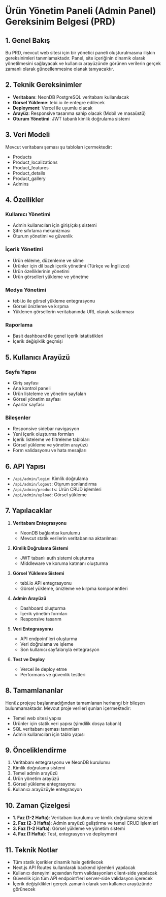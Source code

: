 # Ürün Yönetim Paneli (Admin Panel) Gereksinim Belgesi (PRD)

## 1. Genel Bakış

Bu PRD, mevcut web sitesi için bir yönetici paneli oluşturulmasına ilişkin gereksinimleri tanımlamaktadır. Panel, site içeriğinin dinamik olarak yönetilmesini sağlayacak ve kullanıcı arayüzünde görünen verilerin gerçek zamanlı olarak güncellenmesine olanak tanıyacaktır.

## 2. Teknik Gereksinimler

- **Veritabanı**: NeonDB PostgreSQL veritabanı kullanılacak
- **Görsel Yükleme**: tebi.io ile entegre edilecek
- **Deployment**: Vercel ile uyumlu olacak
- **Arayüz**: Responsive tasarıma sahip olacak (Mobil ve masaüstü)
- **Oturum Yönetimi**: JWT tabanlı kimlik doğrulama sistemi

## 3. Veri Modeli

Mevcut veritabanı şeması şu tabloları içermektedir:
- Products
- Product_localizations
- Product_features
- Product_details
- Product_gallery
- Admins

## 4. Özellikler

### Kullanıcı Yönetimi
- Admin kullanıcıları için giriş/çıkış sistemi
- Şifre sıfırlama mekanizması
- Oturum yönetimi ve güvenlik

### İçerik Yönetimi
- Ürün ekleme, düzenleme ve silme
- Ürünler için dil bazlı içerik yönetimi (Türkçe ve İngilizce)
- Ürün özelliklerinin yönetimi
- Ürün görselleri yükleme ve yönetme

### Medya Yönetimi
- tebi.io ile görsel yükleme entegrasyonu
- Görsel önizleme ve kırpma
- Yüklenen görsellerin veritabanında URL olarak saklanması

### Raporlama
- Basit dashboard ile genel içerik istatistikleri
- İçerik değişiklik geçmişi

## 5. Kullanıcı Arayüzü

### Sayfa Yapısı
- Giriş sayfası
- Ana kontrol paneli
- Ürün listeleme ve yönetim sayfaları
- Görsel yönetim sayfası
- Ayarlar sayfası

### Bileşenler
- Responsive sidebar navigasyon
- Yeni içerik oluşturma formları
- İçerik listeleme ve filtreleme tabloları
- Görsel yükleme ve yönetim arayüzü
- Form validasyonu ve hata mesajları

## 6. API Yapısı

- `/api/admin/login`: Kimlik doğrulama
- `/api/admin/logout`: Oturum sonlandırma
- `/api/admin/products`: Ürün CRUD işlemleri
- `/api/admin/upload`: Görsel yükleme

## 7. Yapılacaklar

1. **Veritabanı Entegrasyonu**
   - NeonDB bağlantısı kurulumu
   - Mevcut statik verilerin veritabanına aktarılması

2. **Kimlik Doğrulama Sistemi**
   - JWT tabanlı auth sistemi oluşturma
   - Middleware ve koruma katmanı oluşturma

3. **Görsel Yükleme Sistemi**
   - tebi.io API entegrasyonu
   - Görsel yükleme, önizleme ve kırpma komponentleri

4. **Admin Arayüzü**
   - Dashboard oluşturma
   - İçerik yönetim formları
   - Responsive tasarım

5. **Veri Entegrasyonu**
   - API endpoint'leri oluşturma
   - Veri doğrulama ve işleme
   - Son kullanıcı sayfalarıyla entegrasyon

6. **Test ve Deploy**
   - Vercel ile deploy etme
   - Performans ve güvenlik testleri

## 8. Tamamlananlar

Henüz projeye başlanmadığından tamamlanan herhangi bir bileşen bulunmamaktadır. Mevcut proje verileri şunları içermektedir:

- Temel web sitesi yapısı
- Ürünler için statik veri yapısı (şimdilik dosya tabanlı)
- SQL veritabanı şeması tanımları
- Admin kullanıcıları için tablo yapısı

## 9. Önceliklendirme

1. Veritabanı entegrasyonu ve NeonDB kurulumu
2. Kimlik doğrulama sistemi
3. Temel admin arayüzü
4. Ürün yönetim arayüzü
5. Görsel yükleme entegrasyonu
6. Kullanıcı arayüzüyle entegrasyon

## 10. Zaman Çizelgesi

- **1. Faz (1-2 Hafta)**: Veritabanı kurulumu ve kimlik doğrulama sistemi
- **2. Faz (2-3 Hafta)**: Admin arayüzü geliştirme ve temel CRUD işlemleri
- **3. Faz (1-2 Hafta)**: Görsel yükleme ve yönetim sistemi
- **4. Faz (1 Hafta)**: Test, entegrasyon ve deployment

## 11. Teknik Notlar

- Tüm statik içerikler dinamik hale getirilecek
- Next.js API Routes kullanılarak backend işlemleri yapılacak
- Kullanıcı deneyimi açısından form validasyonları client-side yapılacak
- Güvenlik için tüm API endpoint'leri server-side validasyon içerecek
- İçerik değişiklikleri gerçek zamanlı olarak son kullanıcı arayüzünde görünecek
